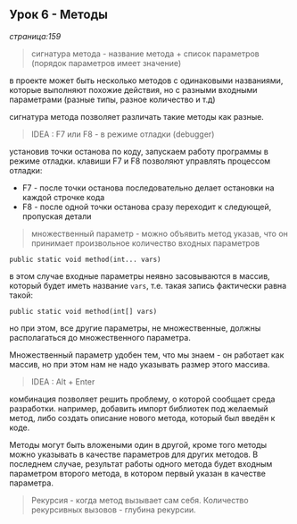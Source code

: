 ## Урок 6 - Методы
_страница:159_

> сигнатура метода - название метода + список параметров (порядок параметров имеет значение)

в проекте может быть несколько методов с одинаковыми названиями, которые выполняют похожие действия,
но с разными входными параметрами (разные типы, разное количество и т.д)

сигнатура метода позволяет различать такие методы как разные.

> IDEA : F7 или F8 - в режиме отладки (debugger)

установив точки останова по коду, запускаем работу программы в режиме отладки.
клавиши F7 и F8 позволяют управлять процессом отладки:
- F7 - после точки останова последовательно делает остановки на каждой строчке кода
- F8 - после одной точки останова сразу переходит к следующей, пропуская детали

> множественный параметр - можно объявить метод указав, что он принимает произвольное количество входных параметров

```
public static void method(int... vars)
```
в этом случае входные параметры неявно засовываются в массив, который будет иметь название `vars`,
т.е. такая запись фактически равна такой:

```
public static void method(int[] vars)
```

но при этом, все другие параметры, не множественные, должны располагаться до множественного параметра.

Множественный параметр удобен тем, что мы знаем - он работает как массив, но при этом нам не надо указывать размер 
этого массива.

> IDEA : Alt + Enter

комбинация позволяет решить проблему, о которой сообщает среда разработки.
например, добавить импорт библиотек под желаемый метод, либо создать описание нового метода, который был введён к коде.

Методы могут быть вложеными один в другой, кроме того методы можно указывать в качестве параметров для других методов.
В последнем случае, результат работы одного метода будет входным параметром второго метода, в котором первый указан 
в качестве параметра.

> Рекурсия - когда метод вызывает сам себя. Количество рекурсивных вызовов - глубина рекурсии.


